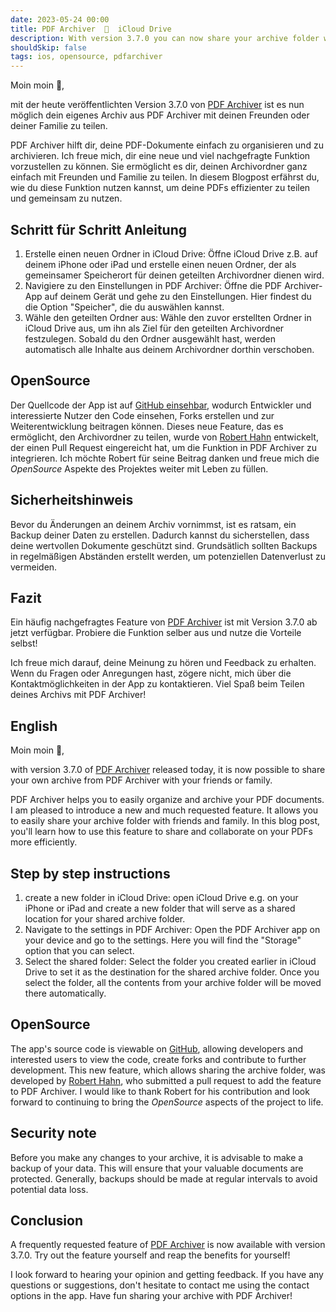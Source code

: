 ```yaml
---
date: 2023-05-24 00:00
title: PDF Archiver  💚  iCloud Drive 
description: With version 3.7.0 you can now share your archive folder with PDF Archiver and iCloud Drive.
shouldSkip: false
tags: ios, opensource, pdfarchiver
---
```


Moin moin 👋,

mit der heute veröffentlichten Version 3.7.0 von [PDF Archiver](https://pdf-archiver.io) ist es nun möglich dein eigenes Archiv aus PDF Archiver mit deinen Freunden oder deiner Familie zu teilen.

PDF Archiver hilft dir, deine PDF-Dokumente einfach zu organisieren und zu archivieren. 
Ich freue mich, dir eine neue und viel nachgefragte Funktion vorzustellen zu können.
Sie ermöglicht es dir, deinen Archivordner ganz einfach mit Freunden und Familie zu teilen.
In diesem Blogpost erfährst du, wie du diese Funktion nutzen kannst, um deine PDFs effizienter zu teilen und gemeinsam zu nutzen.

## Schritt für Schritt Anleitung

1. Erstelle einen neuen Ordner in iCloud Drive: Öffne iCloud Drive z.B. auf deinem iPhone oder iPad und erstelle einen neuen Ordner, der als gemeinsamer Speicherort für deinen geteilten Archivordner dienen wird.
2. Navigiere zu den Einstellungen in PDF Archiver: Öffne die PDF Archiver-App auf deinem Gerät und gehe zu den Einstellungen. Hier findest du die Option "Speicher", die du auswählen kannst.
3. Wähle den geteilten Ordner aus: Wähle den zuvor erstellten Ordner in iCloud Drive aus, um ihn als Ziel für den geteilten Archivordner festzulegen. Sobald du den Ordner ausgewählt hast, werden automatisch alle Inhalte aus deinem Archivordner dorthin verschoben.

## OpenSource

Der Quellcode der App ist auf [GitHub einsehbar](https://github.com/PDF-Archiver/pdf-archiver), wodurch Entwickler und interessierte Nutzer den Code einsehen, Forks erstellen und zur Weiterentwicklung beitragen können.
Dieses neue Feature, das es ermöglicht, den Archivordner zu teilen, wurde von [Robert Hahn](https://github.com/Maschina) entwickelt, der einen Pull Request eingereicht hat, um die Funktion in PDF Archiver zu integrieren.
Ich möchte Robert für seine Beitrag danken und freue mich die *OpenSource* Aspekte des Projektes weiter mit Leben zu füllen.

## Sicherheitshinweis

Bevor du Änderungen an deinem Archiv vornimmst, ist es ratsam, ein Backup deiner Daten zu erstellen.
Dadurch kannst du sicherstellen, dass deine wertvollen Dokumente geschützt sind.
Grundsätlich sollten Backups in regelmäßigen Abständen erstellt werden, um potenziellen Datenverlust zu vermeiden.

## Fazit

Ein häufig nachgefragtes Feature von [PDF Archiver](https://pdf-archiver.io) ist mit Version 3.7.0 ab jetzt verfügbar.
Probiere die Funktion selber aus und nutze die Vorteile selbst!

Ich freue mich darauf, deine Meinung zu hören und Feedback zu erhalten.
Wenn du Fragen oder Anregungen hast, zögere nicht, mich über die Kontaktmöglichkeiten in der App zu kontaktieren.
Viel Spaß beim Teilen deines Archivs mit PDF Archiver!


## English

Moin moin 👋,

with version 3.7.0 of [PDF Archiver](https://pdf-archiver.io) released today, it is now possible to share your own archive from PDF Archiver with your friends or family.

PDF Archiver helps you to easily organize and archive your PDF documents. 
I am pleased to introduce a new and much requested feature.
It allows you to easily share your archive folder with friends and family.
In this blog post, you'll learn how to use this feature to share and collaborate on your PDFs more efficiently.

## Step by step instructions

1. create a new folder in iCloud Drive: open iCloud Drive e.g. on your iPhone or iPad and create a new folder that will serve as a shared location for your shared archive folder.
2. Navigate to the settings in PDF Archiver: Open the PDF Archiver app on your device and go to the settings. Here you will find the "Storage" option that you can select.
3. Select the shared folder: Select the folder you created earlier in iCloud Drive to set it as the destination for the shared archive folder. Once you select the folder, all the contents from your archive folder will be moved there automatically.

## OpenSource

The app's source code is viewable on [GitHub](https://github.com/PDF-Archiver/pdf-archiver), allowing developers and interested users to view the code, create forks and contribute to further development.
This new feature, which allows sharing the archive folder, was developed by [Robert Hahn](https://github.com/Maschina), who submitted a pull request to add the feature to PDF Archiver.
I would like to thank Robert for his contribution and look forward to continuing to bring the *OpenSource* aspects of the project to life.

## Security note

Before you make any changes to your archive, it is advisable to make a backup of your data.
This will ensure that your valuable documents are protected.
Generally, backups should be made at regular intervals to avoid potential data loss.

## Conclusion

A frequently requested feature of [PDF Archiver](https://pdf-archiver.io) is now available with version 3.7.0.
Try out the feature yourself and reap the benefits for yourself!

I look forward to hearing your opinion and getting feedback.
If you have any questions or suggestions, don't hesitate to contact me using the contact options in the app.
Have fun sharing your archive with PDF Archiver!
